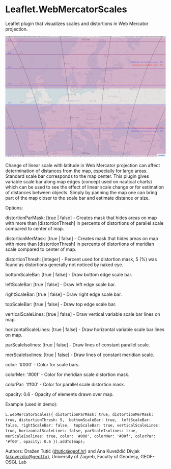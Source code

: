 # Leaflet.WebMercatorScales
Leaflet plugin that visualizes scales and distortions in Web Mercator projection.

![Leaflet.WebMercatorScales](https://github.com/dtutic/Leaflet.WebMercatorScales/blob/master/Leaflet%20Web%20Mecator%20Scales%20Demo.png)

Change of linear scale with latitude in Web Mercator projection can affect determination of distances from the map, especially for large areas. Standard scale bar corresponds to the map center. This plugin gives variable scale bar along map edges (concept used on nautical charts) which can be used to see the effect of linear scale change or for estimation of distances between objects. Simply by panning the map one can bring part of the map closer to the scale bar and estimate distance or size.

Options:

distortionParMask: [true | false] - Creates mask that hides areas on map with more than [distortionThresh] in percents of distortions of parallel scale compared to center of map.

distortionMerMask: [true | false] - Creates mask that hides areas on map with more than [distortionThresh] in percents of distortions of meridian scale compared to center of map.

distortionThresh: [integer] - Percent used for distortion mask, 5 (%) was found as distortions generally not noticed by naked eye.

bottomScaleBar: [true | false] - Draw bottom edge scale bar. 

leftScaleBar: [true | false] - Draw left edge scale bar.

rightScaleBar: [true | false] - Draw right edge scale bar.

topScaleBar: [true | false] - Draw top edge scale bar.

verticalScaleLines: [true | false] - Draw vertical variable scale bar lines on map. 

horizontalScaleLines: [true | false] - Draw horizontal variable scale bar lines on map.

parScaleIsolines: [true | false] - Draw lines of constant parallel scale.

merScaleIsolines: [true | false] - Draw lines of constant meridian scale.

color: '#000' - Color for scale bars.

colorMer: '#00f' - Color for meridian scale distortion mask.

colorPar: '#f00' - Color for parallel scale distortion mask.

opacity: 0.6 - Opacity of elements drawn over map.


Example (used in demo):

`L.webMercatorScales({ distortionParMask: true,
						 distortionMerMask: true,
						 distortionThresh: 5, 
						 bottomScaleBar: true, 
						 leftScaleBar: false,
						 rightScaleBar: false, 
						 topScaleBar: true,
						 verticalScaleLines: true,
						 horizontalScaleLines: false,
						 parScaleIsolines: true,
						 merScaleIsolines: true,
						 color: '#000',
						 colorMer: '#00f',
						 colorPar: '#f00',
						 opacity: 0.6 }).addTo(map);`
             
Authors: Dražen Tutić (dtutic@geof.hr) and Ana Kuveždić Divjak (akuvezdic@geof.hr), University of Zagreb, Faculty of Geodesy, GEOF-OSGL Lab
